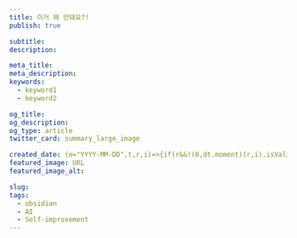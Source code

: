 ```yaml
---
title: 이거 왜 안돼요?!
publish: true

subtitle:
description:

meta_title:
meta_description:
keywords:
  - keyword1
  - keyword2

og_title:
og_description:
og_type: article
twitter_card: summary_large_image

created_date: (e="YYYY-MM-DD",t,r,i)=>{if(r&&!(0,dt.moment)(r,i).isValid())throw new O("Invalid reference date format, try specifying one with the argument 'reference_format'");let o;return typeof t=="string"?o=dt.moment.duration(t):typeof t=="number"&&(o=dt.moment.duration(t,"days")),(0,dt.moment)(r,i).add(o).format(e)}
featured_image: URL
featured_image_alt:

slug:
tags:
  - obsidian
  - AI
  - Self-improvement
---
```


<!-- 여기에 블로그 게시물 콘텐츠 작성 시작 -->
